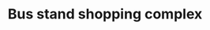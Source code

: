 ---
title: "Bus stand shopping complex"
url: /alanallur/bus-stand-shopping-complex/
shop: Allgemein
---